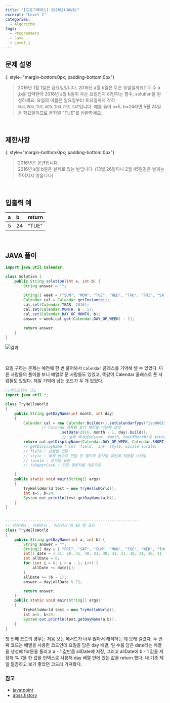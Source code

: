 ```yaml
---
title: "[프로그래머스] 2016년(JAVA)"
excerpt: "Level 1"
categories: 
  - Algorithm
tags: 
  - Programmers
  - Java
  - Level_1
---
```


## 문제 설명
{: style="margin-bottom:0px; padding-bottom:0px"}

> 2016년 1월 1일은 금요일입니다. 2016년 a월 b일은 무슨 요일일까요? 두 수 a ,b를 입력받아 2016년 a월 b일이 무슨 요일인지 리턴하는 함수, solution을 완성하세요. 요일의 이름은 일요일부터 토요일까지 각각 `SUN,MON,TUE,WED,THU,FRI,SAT`입니다. 예를 들어 a=5, b=24라면 5월 24일은 화요일이므로 문자열 "TUE"를 반환하세요.

<br>

## 제한사항
{: style="margin-bottom:0px; padding-bottom:0px"}
> 2016년은 윤년입니다.<br>
2016년 a월 b일은 실제로 있는 날입니다. (13월 26일이나 2월 45일같은 날짜는 주어지지 않습니다)



<br>

## 입출력 예


|a|b|return|
|:---------|:------|:------|
|5|24|"TUE"|


<br>

## JAVA 풀이

```java
import java.util.Calendar;

class Solution {
    public String solution(int a, int b) {
        String answer = "";
        
        String[] week = {"SUN", "MON", "TUE", "WED", "THU", "FRI", "SAT"};
        Calendar cal = Calendar.getInstance();
        cal.set(Calendar.YEAR, 2016); 
        cal.set(Calendar.MONTH, a - 1);
        cal.set(Calendar.DAY_OF_MONTH, b);
        answer = week[cal.get(Calendar.DAY_OF_WEEK) - 1];

        return answer;
    }
}
```


![결과](https://user-images.githubusercontent.com/70805241/113995299-141c2200-9891-11eb-9356-4e972e512cb9.png)

<br>

요일 구하는 문제는 예전에 한 번 풀어봐서 `Calendar` 클래스를 기억해 낼 수 있었다. 다른 사람들의 풀이를 보니 배열로 푼 사람들도 있었고, 똑같이 Calendar 클래스로 푼 사람들도 있었다. 제일 기억에 남는 코드가 두 개 있었다.

```java
//덱스또님의 코드
import java.util.*;

class TryHelloWorld
{
    public String getDayName(int month, int day)
    {
        Calendar cal = new Calendar.Builder().setCalendarType("iso8601")
                // Calenda 객체를 빌더 패턴을 이용해 생성
                        .setDate(2016, month - 1, day).build();
                         // 날짜 매개변수(year, month, dayOfMonth)로 setter를 이용해 값을 넣는다. 
        return cal.getDisplayName(Calendar.DAY_OF_WEEK, Calendar.SHORT, new Locale("ko-KR")).toUpperCase();
        // getDisplayName ( int  field,  int  style, Locale locale)
        // field : 년월일 전달
        // style : 매개 변수로 전달 된 필드의 문자열 표현에 적용할 스타일
        // locale : 문자열 표현
        // toUpperCase : 모든 영문자를 대문자로

    }
    public static void main(String[] args)
    {
        TryHelloWorld test = new TryHelloWorld();
        int a=5, b=24;
        System.out.println(test.getDayName(a,b));
    }
}


-----------------------------------------------------------
// 김지예님 , 이용준님 , 이상근님 외 10 명 코드
class TryHelloWorld
{
    public String getDayName(int a, int b) {
        String answer = "";
        String[] day = { "FRI", "SAT", "SUN", "MON", "TUE", "WED", "THU" };
        int[] date = { 31, 29, 31, 30, 31, 30, 31, 31, 30, 31, 30, 31 };
        int allDate = 0;
        for (int i = 0; i < a - 1; i++) {
            allDate += date[i];
        }
        allDate += (b - 1);
        answer = day[allDate % 7];

        return answer;
    }
    public static void main(String[] args)
    {
        TryHelloWorld test = new TryHelloWorld();
        int a=5, b=24;
        System.out.println(test.getDayName(a,b));
    }
}
```

첫 번째 코드의 경우는 처음 보는 메서드가 너무 많아서 해석하는 데 오래 걸렸다. 두 번째 코드는 배열을 사용한 코드인데 요일을 담은 day 배열, 일 수를 담은 date라는 배열을 생성해 for문을 돌리고 a - 1 값만큼 allDate에 저장, 그리고 allDate에 b - 1 값을 저장해 % 7을 한 값을 인덱스로 사용해 day 배열 안에 있는 값을 return 했다. 내 기준 제일 깔끔하고 보기 좋았던 코드라 가져왔다.


### 참고

- [javatpoint](https://www.javatpoint.com/post/java-calendar-getdisplayname-method)
- [abss.tistory](https://abss.tistory.com/68)